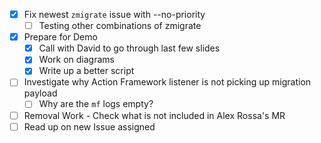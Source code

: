 - [x] Fix newest `zmigrate` issue with --no-priority
	- [ ] Testing other combinations of zmigrate
- [x] Prepare for Demo
	- [x] Call with David to go through last few slides
	- [x] Work on diagrams
	- [x] Write up a better script
- [ ] Investigate why Action Framework listener is not picking up migration payload
	- [ ] Why are the `mf` logs empty?
- [ ] Removal Work - Check what is not included in Alex Rossa's MR
- [ ] Read up on new Issue assigned